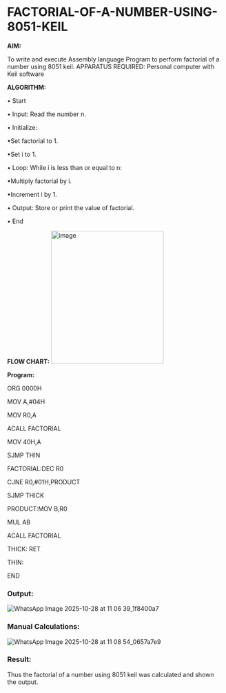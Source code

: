 # FACTORIAL-OF-A-NUMBER-USING-8051-KEIL

**AIM:**

To write and execute Assembly language Program to perform factorial of a number using 8051 keil.
APPARATUS REQUIRED: Personal computer with Keil software

**ALGORITHM:**

• Start  

• Input: Read the number n.  

• Initialize:  

•Set factorial to 1.  

•Set i to 1.  

• Loop: While i is less than or equal to n:  

•Multiply factorial by i.  

•Increment i by 1.  

• Output: Store or print the value of factorial.  

• End

**FLOW CHART:**
<img width="261" height="308" alt="image" src="https://github.com/user-attachments/assets/bffe89f6-3ba9-4294-b817-8b545f680e66" />

**Program:**

ORG 0000H   

MOV A,#04H  

MOV R0,A  

ACALL FACTORIAL  

MOV 40H,A  

SJMP THIN  

FACTORIAL:DEC R0  

CJNE R0,#01H,PRODUCT  

SJMP THICK   

PRODUCT:MOV B,R0  

MUL AB  

ACALL FACTORIAL  

THICK: RET  

THIN:  

END

### Output:
![WhatsApp Image 2025-10-28 at 11 06 39_1f8400a7](https://github.com/user-attachments/assets/0a4aa0b2-12aa-42cf-9898-4c63cfa85eb7)


### Manual Calculations:
![WhatsApp Image 2025-10-28 at 11 08 54_0657a7e9](https://github.com/user-attachments/assets/4f2bd031-ec11-4af3-ae24-743e78340344)


### Result:

Thus the factorial of a number using 8051 keil was calculated and shown the output.
